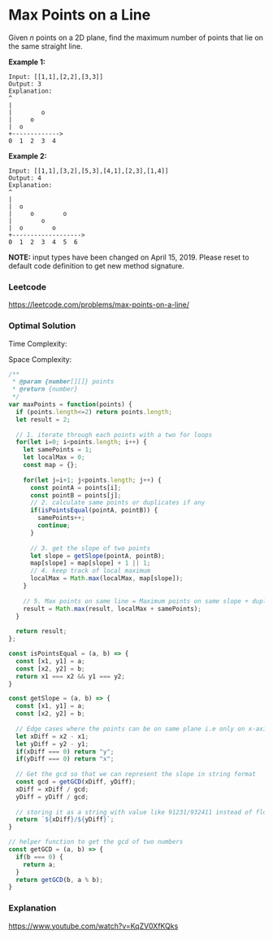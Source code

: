 # Max Points on a Line

Given *n* points on a 2D plane, find the maximum number of points that lie on the same straight line.

**Example 1:**

```
Input: [[1,1],[2,2],[3,3]]
Output: 3
Explanation:
^
|
|        o
|     o
|  o  
+------------->
0  1  2  3  4
```

**Example 2:**

```
Input: [[1,1],[3,2],[5,3],[4,1],[2,3],[1,4]]
Output: 4
Explanation:
^
|
|  o
|     o        o
|        o
|  o        o
+------------------->
0  1  2  3  4  5  6
```

**NOTE:** input types have been changed on April 15, 2019. Please reset to default code definition to get new method signature.



### Leetcode

https://leetcode.com/problems/max-points-on-a-line/



### Optimal Solution

Time Complexity: 

Space Complexity: 

```js
/**
 * @param {number[][]} points
 * @return {number}
 */
var maxPoints = function(points) {
  if (points.length<=2) return points.length;
  let result = 2;
  
  // 1. iterate through each points with a two for loops
  for(let i=0; i<points.length; i++) {
    let samePoints = 1;
    let localMax = 0;
    const map = {};
    
    for(let j=i+1; j<points.length; j++) {
      const pointA = points[i];
      const pointB = points[j];
      // 2. calculate same points or duplicates if any
      if(isPointsEqual(pointA, pointB)) {
        samePoints++;
        continue;
      }
      
      // 3. get the slope of two points
      let slope = getSlope(pointA, pointB);
      map[slope] = map[slope] + 1 || 1;
      // 4. keep track of local maximum
      localMax = Math.max(localMax, map[slope]);
    }
    
    // 5. Max points on same line = Maximum points on same slope + duplicates.
    result = Math.max(result, localMax + samePoints);
  }
  
  return result;
};

const isPointsEqual = (a, b) => {
  const [x1, y1] = a;
  const [x2, y2] = b;
  return x1 === x2 && y1 === y2;
}

const getSlope = (a, b) => {
  const [x1, y1] = a;
  const [x2, y2] = b;
  
  // Edge cases where the points can be on same plane i.e only on x-axis or only on y-axis
  let xDiff = x2 - x1;
  let yDiff = y2 - y1;
  if(xDiff === 0) return "y";
  if(yDiff === 0) return "x";
  
  // Get the gcd so that we can represent the slope in string format
  const gcd = getGCD(xDiff, yDiff);
  xDiff = xDiff / gcd;
  yDiff = yDiff / gcd;
  
  // storing it as a string with value like 91231/932411 instead of float to fix failing test cases.
  return `${xDiff}/${yDiff}`;
}

// helper function to get the gcd of two numbers
const getGCD = (a, b) => {
  if(b === 0) {
    return a;
  }
  return getGCD(b, a % b);
}
```



### Explanation

https://www.youtube.com/watch?v=KqZV0XfKQks